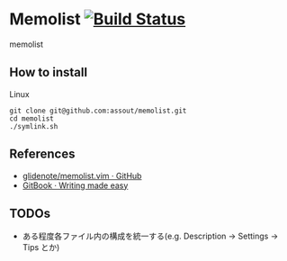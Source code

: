 # Memolist [![Build Status](https://travis-ci.org/assout/memolist.svg?branch=master)](https://travis-ci.org/assout/memolist)

memolist

## How to install

Linux

```
git clone git@github.com:assout/memolist.git
cd memolist
./symlink.sh
```

## References

- [glidenote/memolist.vim · GitHub](https://github.com/glidenote/memolist.vim)
- [GitBook · Writing made easy](https://www.gitbook.com/)

## TODOs

- ある程度各ファイル内の構成を統一する(e.g. Description -> Settings -> Tips とか)
